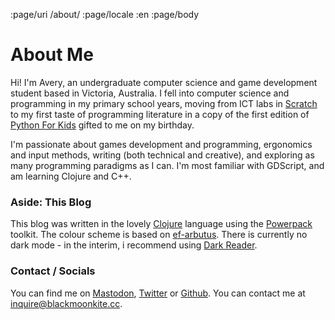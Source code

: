 :page/uri /about/
:page/locale :en
:page/body

# About Me

Hi! I'm Avery, an undergraduate computer science and game development student based in Victoria, Australia. I fell into computer science and programming in my primary school years, moving from ICT labs in [Scratch](https://en.wikipedia.org/wiki/Scratch_(programming_language)) to my first taste of programming literature in a copy of the first edition of [Python For Kids](https://nostarch.com/python-kids-2nd-edition) gifted to me on my birthday.

I'm passionate about games development and programming, ergonomics and input methods, writing (both technical and creative), and exploring as many programming paradigms as I can. I'm most familiar with GDScript, and am learning Clojure and C++.

### Aside: This Blog
This blog was written in the lovely [Clojure](https://clojure.org/) language using the [Powerpack](https://github.com/cjohansen/powerpack) toolkit. The colour scheme is based on [ef-arbutus](https://github.com/protesilaos/ef-themes/blob/main/ef-arbutus-theme.el). There is currently no dark mode - in the interim, i recommend using [Dark Reader](https://darkreader.org/).

### Contact / Socials
You can find me on [Mastodon](https://mastodon.gamedev.place/@crestofthebeast), [Twitter](https://twitter.com/blackmoonkite) or [Github](https://github.com/crestofthebeast).
You can contact me at inquire@blackmoonkite.cc.
